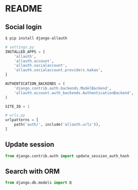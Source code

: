 # README

## Social login

```bash
$ pip install django-allauth
```

```python
# settings.py
INSTALLED_APPS = [
    'allauth',
    'allauth.account',
    'allauth.socialaccount',
    'allauth.socialaccount.providers.kakao',
]

AUTHENTICATION_BACKENDS = (
    'django.contrib.auth.backends.ModelBackend',
    'allauth.account.auth_backends.AuthenticationBackend',
)

SITE_ID = 1

# urls.py
urlpatterns = [
    path('auth/', include('allauth.urls')),
]
```

## Update session

```python
from django.contrib.auth import update_session_auth_hash
```

## Search with ORM

```python
from django.db.models import Q
```
